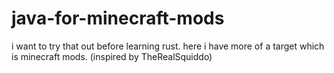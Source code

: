 # java-for-minecraft-mods
i want to try that out before learning rust. here i have more of a target which is minecraft mods. (inspired by TheRealSquiddo)
